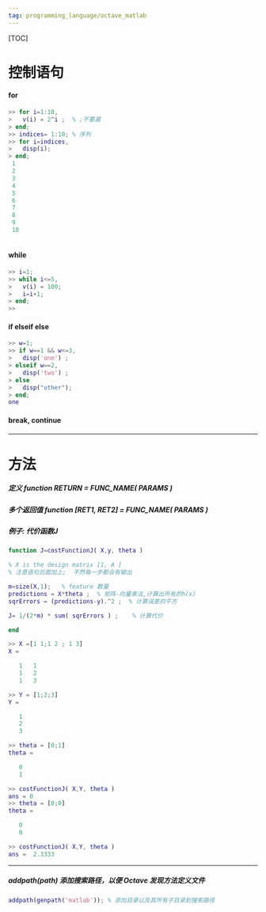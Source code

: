 ```yaml
---
tag: programming_language/octave_matlab
---
```

[TOC]

# 控制语句

#### for
```matlab
>> for i=1:10,
>   v(i) = 2^i ;  % ;不要漏
> end;
>> indices= 1:10; % 序列
>> for i=indices,
>   disp(i);
> end;
 1
 2
 3
 4
 5
 6
 7
 8
 9
 10
 
```

#### while
```matlab
>> i=1;
>> while i<=5,
>   v(i) = 100;
>   i=i+1;
> end;
>> 
```

#### if  elseif else
```matlab
>> w=1;
>> if w==1 && w<=3,
>   disp('one') ;
> elseif w==2,
>   disp('two') ;
> else
>   disp("other");
> end;
one
```

#### break, continue
---

# 方法

##### 定义 function RETURN = FUNC_NAME( PARAMS )

##### 多个返回值 function [RET1, RET2] = FUNC_NAME( PARAMS )

##### 例子: 代价函数J

```matlab
function J=costFunctionJ( X,y, theta )

% X is the design matrix [1, A ]
% 注意语句后面加上;  不然每一步都会有输出

m=size(X,1);   % feature 数量
predictions = X*theta ;  % 矩阵-向量乘法,计算出所有的h(x)
sqrErrors = (predictions-y).^2 ;  % 计算误差的平方

J= 1/(2*m) * sum( sqrErrors ) ;    % 计算代价

end
```

```matlab
>> X =[1 1;1 2 ; 1 3]
X =

   1   1
   1   2
   1   3

>> Y = [1;2;3]
Y =

   1
   2
   3

>> theta = [0;1]
theta =

   0
   1

>> costFunctionJ( X,Y, theta )
ans = 0
>> theta = [0;0]
theta =

   0
   0

>> costFunctionJ( X,Y, theta )
ans =  2.3333

```
---

##### addpath(path) 添加搜索路径，以便 Octave 发现方法定义文件
```matlab
addpath(genpath('matlab')); % 添加目录以及其所有子目录到搜索路径
```
